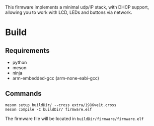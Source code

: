 This firmware implements a minimal udp/IP stack, with DHCP support, allowing you to work with LCD, LEDs and buttons via network.

# Build
## Requirements
* python
* meson
* ninja
* arm-embedded-gcc (arm-none-eabi-gcc)

## Commands
```
meson setup buildDir/ --cross extra/1986ve1t.cross
meson compile -C buildDir/ firmware.elf
```
The firmware file will be located in `buildDir/firmware/firmware.elf`
